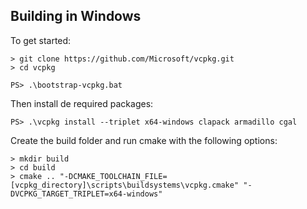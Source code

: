 ## Building in Windows

To get started:
```
> git clone https://github.com/Microsoft/vcpkg.git
> cd vcpkg

PS> .\bootstrap-vcpkg.bat
```

Then install de required packages:
```
PS> .\vcpkg install --triplet x64-windows clapack armadillo cgal
```

Create the build folder and run cmake with the following options:
```
> mkdir build
> cd build
> cmake .. "-DCMAKE_TOOLCHAIN_FILE=[vcpkg_directory]\scripts\buildsystems\vcpkg.cmake" "-DVCPKG_TARGET_TRIPLET=x64-windows"
```